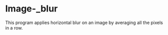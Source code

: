 # Image-_blur
This program applies horizontal blur on an image by averaging all the pixels in a row.
